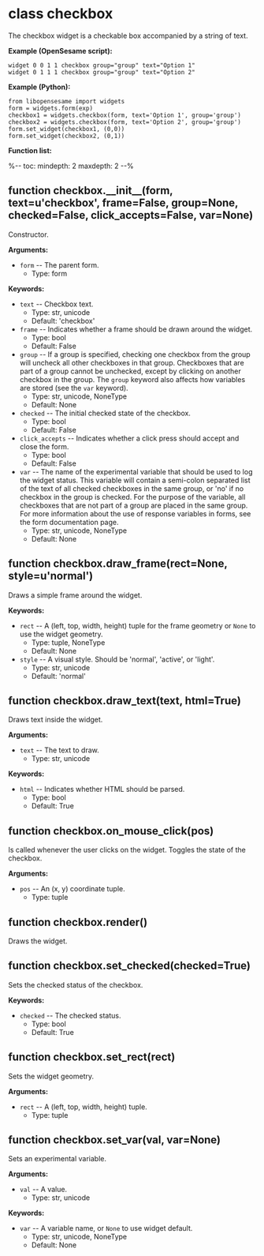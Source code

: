 <div class="ClassDoc YAMLDoc" id="checkbox" markdown="1">

# class __checkbox__

The checkbox widget is a checkable box accompanied by a string of text.

__Example (OpenSesame script):__

~~~
widget 0 0 1 1 checkbox group="group" text="Option 1"
widget 0 1 1 1 checkbox group="group" text="Option 2"
~~~

__Example (Python):__

~~~ {.python}
from libopensesame import widgets
form = widgets.form(exp)
checkbox1 = widgets.checkbox(form, text='Option 1', group='group')
checkbox2 = widgets.checkbox(form, text='Option 2', group='group')
form.set_widget(checkbox1, (0,0))
form.set_widget(checkbox2, (0,1))
~~~

__Function list:__

%--
toc:
        mindepth: 2
        maxdepth: 2
--%

<div class="FunctionDoc YAMLDoc" id="checkbox-__init__" markdown="1">

## function __checkbox\.\_\_init\_\___\(form, text=u'checkbox', frame=False, group=None, checked=False, click\_accepts=False, var=None\)

Constructor.

__Arguments:__

- `form` -- The parent form.
	- Type: form

__Keywords:__

- `text` -- Checkbox text.
	- Type: str, unicode
	- Default: 'checkbox'
- `frame` -- Indicates whether a frame should be drawn around the widget.
	- Type: bool
	- Default: False
- `group` -- If a group is specified, checking one checkbox from the group will uncheck all other checkboxes in that group. Checkboxes that are part of a group cannot be unchecked, except by clicking on another checkbox in the group. The `group` keyword also affects how variables are stored (see the `var` keyword).
	- Type: str, unicode, NoneType
	- Default: None
- `checked` -- The initial checked state of the checkbox.
	- Type: bool
	- Default: False
- `click_accepts` -- Indicates whether a click press should accept and close the form.
	- Type: bool
	- Default: False
- `var` -- The name of the experimental variable that should be used to log the widget status. This variable will contain a semi-colon separated list of the text of all checked checkboxes in the same group, or 'no' if no checkbox in the group is checked. For the purpose of the variable, all checkboxes that are not part of a group are placed in the same group. For more information about the use of response variables in forms, see the form documentation page.
	- Type: str, unicode, NoneType
	- Default: None

</div>

[checkbox.__init__]: #checkbox-__init__
[__init__]: #checkbox-__init__

<div class="FunctionDoc YAMLDoc" id="checkbox-draw_frame" markdown="1">

## function __checkbox\.draw\_frame__\(rect=None, style=u'normal'\)

Draws a simple frame around the widget.

__Keywords:__

- `rect` -- A (left, top, width, height) tuple for the frame geometry or `None` to use the widget geometry.
	- Type: tuple, NoneType
	- Default: None
- `style` -- A visual style. Should be 'normal', 'active', or 'light'.
	- Type: str, unicode
	- Default: 'normal'

</div>

[checkbox.draw_frame]: #checkbox-draw_frame
[draw_frame]: #checkbox-draw_frame

<div class="FunctionDoc YAMLDoc" id="checkbox-draw_text" markdown="1">

## function __checkbox\.draw\_text__\(text, html=True\)

Draws text inside the widget.

__Arguments:__

- `text` -- The text to draw.
	- Type: str, unicode

__Keywords:__

- `html` -- Indicates whether HTML should be parsed.
	- Type: bool
	- Default: True

</div>

[checkbox.draw_text]: #checkbox-draw_text
[draw_text]: #checkbox-draw_text

<div class="FunctionDoc YAMLDoc" id="checkbox-on_mouse_click" markdown="1">

## function __checkbox\.on\_mouse\_click__\(pos\)

Is called whenever the user clicks on the widget. Toggles the state of the checkbox.

__Arguments:__

- `pos` -- An (x, y) coordinate tuple.
	- Type: tuple

</div>

[checkbox.on_mouse_click]: #checkbox-on_mouse_click
[on_mouse_click]: #checkbox-on_mouse_click

<div class="FunctionDoc YAMLDoc" id="checkbox-render" markdown="1">

## function __checkbox\.render__\(\)

Draws the widget.

</div>

[checkbox.render]: #checkbox-render
[render]: #checkbox-render

<div class="FunctionDoc YAMLDoc" id="checkbox-set_checked" markdown="1">

## function __checkbox\.set\_checked__\(checked=True\)

Sets the checked status of the checkbox.

__Keywords:__

- `checked` -- The checked status.
	- Type: bool
	- Default: True

</div>

[checkbox.set_checked]: #checkbox-set_checked
[set_checked]: #checkbox-set_checked

<div class="FunctionDoc YAMLDoc" id="checkbox-set_rect" markdown="1">

## function __checkbox\.set\_rect__\(rect\)

Sets the widget geometry.

__Arguments:__

- `rect` -- A (left, top, width, height) tuple.
	- Type: tuple

</div>

[checkbox.set_rect]: #checkbox-set_rect
[set_rect]: #checkbox-set_rect

<div class="FunctionDoc YAMLDoc" id="checkbox-set_var" markdown="1">

## function __checkbox\.set\_var__\(val, var=None\)

Sets an experimental variable.

__Arguments:__

- `val` -- A value.
	- Type: str, unicode

__Keywords:__

- `var` -- A variable name, or `None` to use widget default.
	- Type: str, unicode, NoneType
	- Default: None

</div>

[checkbox.set_var]: #checkbox-set_var
[set_var]: #checkbox-set_var

</div>

[checkbox]: #checkbox

